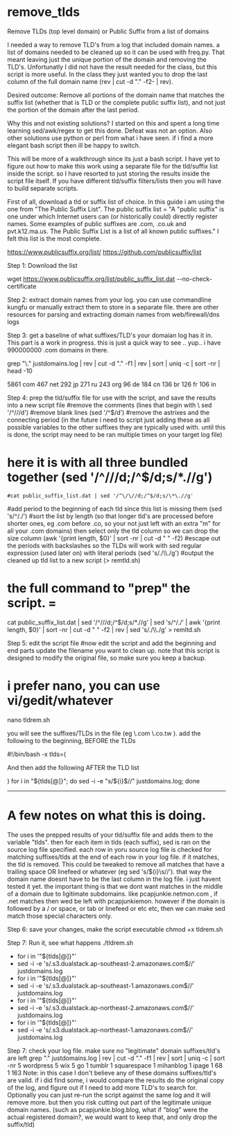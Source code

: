 # remove_tlds
Remove TLDs (top level domain) or Public Suffix from a list of domains

I needed a way to remove TLD's from a log that included domain names. a list of domains needed to be cleaned up so it can be used with freq.py. That meant leaving just the unique portion of the domain and removing the TLD's. Unfortunatly I did not have the result needed for the class, but this script is more useful. In the class they just wanted you to drop the last column of the full domain name (rev | cut -d "." -f2- | rev). 

Desired outcome: Remove all portions of the domain name that matches the suffix list (whether that is TLD or the complete public suffix list), and not just the portion of the domain after the last period.

Why this and not existing solutions? 
I started on this and spent a long time learning sed/awk/regex to get this done. Defeat was not an option. Also other solutions use python or perl from what i have seen. if i find a more elegant bash script then ill be happy to switch.

This will be more of a walkthrough since its just a bash script. I have yet to figure out how to make this work using a separate file for the tld/suffix list inside the script. so I have resorted to just storing the results inside the script file itself. If you have different tld/suffix filters/lists then you will have to build separate scripts.

First of all, download a tld or suffix list of choice. In this guide i am using the one from "The Public Suffix List". The public suffix list = "A "public suffix" is one under which Internet users can (or historically could) directly register names. Some examples of public suffixes are .com, .co.uk and pvt.k12.ma.us. The Public Suffix List is a list of all known public suffixes." I felt this list is the most complete.

https://www.publicsuffix.org/list/
https://github.com/publicsuffix/list

Step 1: Download the list

wget https://www.publicsuffix.org/list/public_suffix_list.dat --no-check-certificate

Step 2: extract domain names from your log. you can use commandline kungfu or manually extract them to store in a separate file. there are other resources for parsing and extracting domain names from web/firewall/dns logs

Step 3: get a baseline of what suffixes/TLD's your domaian log has it in. This part is a work in progress. this is just a quick way to see .. yup.. i have 990000000 .com domains in there.

grep "\\." justdomains.log | rev | cut -d "." -f1 | rev | sort | uniq -c | sort -nr | head -10

5861 com
467 net
292 jp
271 ru
243 org
96 de
184 cn
136 br
126 fr
106 in
    
Step 4: prep the tld/suffix file for use with the script, and save the results into a new script file
  #remove the comments (lines that begin with \\ sed '/^\/\//d')
  #remove blank lines (sed '/^$/d')
  #remove the astrixes and the connecting period (in the future i need to script just adding these as all possible variables to the other suffixes they are typically used with. until this is done, the script may need to be ran multiple times on your target log file) 
  # here it is with all three bundled together (sed '/^\/\//d;/^$/d;s/\*\.//g')
    #cat public_suffix_list.dat | sed '/^\/\//d;/^$/d;s/\*\.//g'
  #add period to the beginning of each tld since this list is missing them (sed 's/^/./')
  #sort the list by length (so that longer tld's are processed before shorter ones, eg .com before .co, so your not just left with an extra "m" for all your .com domains) then select only the tld column so we can drop the size column (awk '{print length, $0}' | sort -nr | cut -d " " -f2)
  #escape out the periods with backslashes so the TLDs will work with sed regular expression (used later on) with literal periods (sed 's/\./\\\\./g')
  #output the cleaned up tld list to a new script (> remtld.sh)

# the full command to "prep" the script. = 
cat public_suffix_list.dat | sed '/^\/\//d;/^$/d;s/\*\.//g' | sed 's/^/./' | awk '{print length, $0}' | sort -nr | cut -d " " -f2 | rev | sed 's/\./\\\\./g' > remltd.sh

Step 5: edit the script file
#now edit the script and add the beginning and end parts update the filename you want to clean up. note that this script is designed to modify the original file, so make sure you keep a backup.

# i prefer nano, you can use vi/gedit/whatever
nano tldrem.sh 

you will see the suffixes/TLDs in the file (eg \\.com \\.co.tw ). add the following to the beginning, BEFORE the TLDs

#!/bin/bash -x
tlds=( 

And then add the following AFTER the TLD list

)
for i in "${tlds[@]}"; do
 sed -i -e "s/${i}$//" justdomains.log;
done

---
# A few notes on what this is doing. 
The uses the prepped results of your tld/suffix file and adds them to the variable "tlds". then for each item in tlds (each suffix), sed is ran on the source log file specified. each row in yoru source log file is checked for matching suffixes/tlds at the end of each row in your log file. if it matches, the tld is removed. This could be tweaked to remove all matches that have a trailing space OR linefeed or whatever (eg sed 's/${i}\s//'). that way the domain name doesnt have to be the last column in the log file. i just havent tested it yet. the important thing is that we dont want matches in the middle of a domain due to ligitimate subdomains. like pcapjunkie.netmon.com , if .net matches then wed be left with pcapjunkiemon. however if the domain is followed by a / or space, or tab or linefeed or etc etc, then we can make sed match those special characters only.

Step 6: save your changes, make the script executable
chmod +x tldrem.sh

Step 7: Run it, see what happens
./tldrem.sh
+ for i in '"${tlds[@]}"'
+ sed -i -e 's/\.s3\.dualstack\.ap-southeast-2\.amazonaws\.com$//' justdomains.log
+ for i in '"${tlds[@]}"'
+ sed -i -e 's/\.s3\.dualstack\.ap-southeast-1\.amazonaws\.com$//' justdomains.log
+ for i in '"${tlds[@]}"'
+ sed -i -e 's/\.s3\.dualstack\.ap-northeast-2\.amazonaws\.com$//' justdomains.log
+ for i in '"${tlds[@]}"'
+ sed -i -e 's/\.s3\.dualstack\.ap-northeast-1\.amazonaws\.com$//' justdomains.log

Step 7: check your log file. make sure no "legitimate" domain suffixes/tld's are left
grep "\." justdomains.log | rev | cut -d "." -f1 | rev | sort | uniq -c | sort -nr
      5 wordpress
      5 wix
      5 go
      1 tumblr
      1 squarespace
      1 mihanblog
      1 ipage
      1 68
      1 163
Note: in this case I don't believe any of these domains suffixes/tld's are valid. if i did find some, i would compare the results do the original copy of the log, and figure out if I need to add more TLD's to search for. Optionally you can just re-run the script against the same log and it will remove more. but then you risk cutting out part of the legitimate unique domain names. (such as pcapjunkie.blog.blog, what if "blog" were the actual registered domain?, we would want to keep that, and only drop the suffix/tld)
